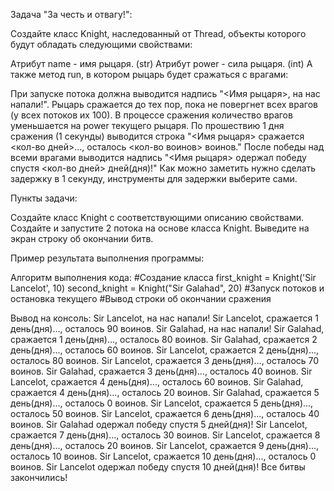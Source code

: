Задача "За честь и отвагу!":

Создайте класс Knight, наследованный от Thread, объекты которого будут обладать следующими свойствами:

Атрибут name - имя рыцаря. (str)
Атрибут power - сила рыцаря. (int)
А также метод run, в котором рыцарь будет сражаться с врагами:

При запуске потока должна выводится надпись "<Имя рыцаря>, на нас напали!".
Рыцарь сражается до тех пор, пока не повергнет всех врагов (у всех потоков их 100).
В процессе сражения количество врагов уменьшается на power текущего рыцаря.
По прошествию 1 дня сражения (1 секунды) выводится строка "<Имя рыцаря> сражается <кол-во дней>..., осталось <кол-во воинов> воинов."
После победы над всеми врагами выводится надпись "<Имя рыцаря> одержал победу спустя <кол-во дней> дней(дня)!"
Как можно заметить нужно сделать задержку в 1 секунду, инструменты для задержки выберите сами.

Пункты задачи:

Создайте класс Knight с соответствующими описанию свойствами.
Создайте и запустите 2 потока на основе класса Knight.
Выведите на экран строку об окончании битв.

Пример результата выполнения программы:

Алгоритм выполнения кода:
#Создание класса
first_knight = Knight('Sir Lancelot', 10)
second_knight = Knight("Sir Galahad", 20)
#Запуск потоков и остановка текущего
#Вывод строки об окончании сражения

Вывод на консоль:
Sir Lancelot, на нас напали!
Sir Lancelot, сражается 1 день(дня)..., осталось 90 воинов.
Sir Galahad, на нас напали!
Sir Galahad, сражается 1 день(дня)..., осталось 80 воинов.
Sir Galahad, сражается 2 день(дня)..., осталось 60 воинов.
Sir Lancelot, сражается 2 день(дня)..., осталось 80 воинов.
Sir Lancelot, сражается 3 день(дня)..., осталось 70 воинов.
Sir Galahad, сражается 3 день(дня)..., осталось 40 воинов.
Sir Lancelot, сражается 4 день(дня)..., осталось 60 воинов.
Sir Galahad, сражается 4 день(дня)..., осталось 20 воинов.
Sir Galahad, сражается 5 день(дня)..., осталось 0 воинов.
Sir Lancelot, сражается 5 день(дня)..., осталось 50 воинов.
Sir Lancelot, сражается 6 день(дня)..., осталось 40 воинов.
Sir Galahad одержал победу спустя 5 дней(дня)!
Sir Lancelot, сражается 7 день(дня)..., осталось 30 воинов.
Sir Lancelot, сражается 8 день(дня)..., осталось 20 воинов.
Sir Lancelot, сражается 9 день(дня)..., осталось 10 воинов.
Sir Lancelot, сражается 10 день(дня)..., осталось 0 воинов.
Sir Lancelot одержал победу спустя 10 дней(дня)!
Все битвы закончились!
